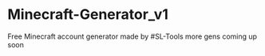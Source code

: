 # Minecraft-Generator_v1
Free Minecraft account generator made by #SL-Tools more gens coming up soon
